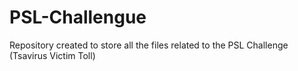 # PSL-Challengue
Repository created to store all the files related to the PSL Challenge (Tsavirus Victim Toll)
